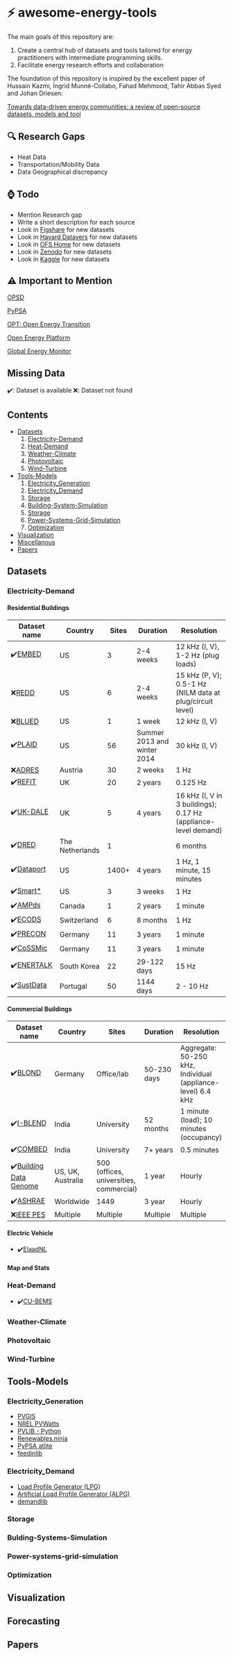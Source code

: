# ⚡ awesome-energy-tools
The main goals of this repository are:
1. Create a central hub of datasets and tools tailored for energy practitioners with intermediate programming skills. 
2. Facilitate energy research efforts and collaboration

The foundation of this repository is inspired by the excellent paper of Hussain Kazmi, Íngrid Munné-Collabo, Fahad Mehmood, Tahir Abbas Syed and Johan Driesen:

[Towards data-driven energy communities:
a review of open-source datasets, models and tool](https://doi.org/10.1016/j.rser.2021.111290)

## 🔍 Research Gaps
- Heat Data
- Transportation/Mobility Data
- Data Geographical discrepancy

## ⌚ Todo
- Mention Research gap
- Write a short description for each source
- Look in [Figshare](https://figshare.com) for new datasets
- Look in [Havard Datavers](https://dataverse.harvard.edu/) for new datasets
- Look in [OFS Home](https://osf.io/) for new datasets
- Look in [Zenodo](https://zenodo.org/) for new datasets
- Look in [Kaggle](https://www.kaggle.com/) for new datasets

## ⚠️ Important to Mention
[OPSD](https://open-power-system-data.org/)

[PyPSA](https://github.com/PyPSA)

[OPT: Open Energy Transition](https://openenergytransition.org/)

[Open Energy Platform](https://openenergy-platform.org/dataedit/schemas)

[Global Energy Monitor](https://globalenergymonitor.org/)

## Missing Data
✔️: Dataset is available
❌: Dataset not found

## Contents

- [Datasets](#datasets)
    1. [Electricity-Demand](#electicity-demand)
    2. [Heat-Demand](#heat-demand)
    3. [Weather-Climate](#weather-climate)
    4. [Photovoltaic](#photovoltaic)
    5. [Wind-Turbine](#wind-turbine)
- [Tools-Models](#tools-models)
    1. [Electricity_Generation](#electricity_generation)
    2. [Electricity_Demand](#electicity_demand)
    3. [Storage](#storage)
    4. [Building-System-Simulation](#building-system-simulation)
    5. [Storage](#storage)
    6. [Power-Systems-Grid-Simulation](#power-systems-grid-simulation)
    7. [Optimization](#optimization)
- [Visualization](#visualization)
- [Miscellanous](#miscellanous)
- [Papers](#papers)

## Datasets

### Electricity-Demand
#### Residential Buildings
| Dataset name | Country  | Sites | Duration | Resolution |
|--------------|----------|-------|----------|------------|
| ✔️[EMBED](http://embed-dataset.org/) | US       | 3     | 2-4 weeks| 12 kHz (I, V), 1-2 Hz (plug loads) |
| ❌[REDD](https://www.reddit.com/r/datasets/comments/11mtihj/redd_a_public_data_set_for_energy_disaggregation/?rdt=34674)| US       | 6     | 2-4 weeks| 15 kHz (P, V); 0.5-1 Hz (NILM data at plug/circuit level) |
| ❌[BLUED](https://tokhub.github.io/dbecd/links/Blued.html)| US       | 1     | 1 week   | 12 kHz (I, V) |
| ✔️[PLAID](https://figshare.com/articles/dataset/PLAID_-_A_Voltage_and_Current_Measurement_Dataset_for_Plug_Load_Appliance_Identification_in_Households/10084619) | US       | 56    | Summer 2013 and winter 2014 | 30 kHz (I, V) |
| ❌[ADRES](https://publik.tuwien.ac.at/files/PubDat_178659.pdf) | Austria  | 30    | 2 weeks  | 1 Hz |
| ✔️[REFIT](https://pureportal.strath.ac.uk/en/datasets/refit-electrical-load-measurements-cleaned) | UK       | 20    | 2 years  | 0.125 Hz |
| ✔️[UK-DALE](https://jack-kelly.com/data/) | UK       | 5     | 4 years  | 16 kHz (I, V in 3 buildings); 0.17 Hz (appliance-level demand) |
| ✔️[DRED](https://www.st.ewi.tudelft.nl/~akshay/dred/) | The Netherlands | 1 |                     | 6 months | 1 Hz (energy demand); 1 minute (ambient conditions) |
| ✔️[Dataport](https://github.com/Pecan-Street/DataPort-Examples) | US       | 1400+ | 4 years  | 1 Hz, 1 minute, 15 minutes |
| ✔️[Smart*](https://traces.cs.umass.edu/index.php/smart/smart) | US       | 3     | 3 weeks  | 1 Hz |
| ✔️[AMPds](https://dataverse.harvard.edu/dataset.xhtml?persistentId=doi:10.7910/DVN/FIE0S4) | Canada   | 1     | 2 years  | 1 minute |
| ✔️[ECODS](https://vs.inf.ethz.ch/res/show.html?what=eco-data) | Switzerland | 6 | 8 months | 1 Hz |
| ✔️[PRECON](https://web.lums.edu.pk/~eig/precon.html)| Germany  | 11    | 3 years  | 1 minute |
| ✔️[CoSSMic](https://data.open-power-system-data.org/household_data/)| Germany  | 11    | 3 years  | 1 minute |
| ✔️[ENERTALK](https://github.com/ch-shin/ENERTALK-dataset)| South Korea | 22 | 29-122 days | 15 Hz |
| ✔️[SustData](https://osf.io/2ac8q/)| Portugal | 50    | 1144 days | 2 - 10 Hz |

#### Commercial Buildings

| Dataset name    | Country        | Sites                        | Duration    | Resolution |
|-----------------|----------------|------------------------------|-------------|------------|
| ✔️[BLOND](https://zenodo.org/records/838974)       | Germany        | Office/lab                   | 50-230 days | Aggregate: 50-250 kHz, Individual (appliance-level) 6.4 kHz |
| ✔️[I-BLEND](https://springernature.figshare.com/collections/I-BLEND_a_campus_scale_commercial_and_residential_buildings_electrical_energy_dataset/3893581/1)     | India          | University                   | 52 months   | 1 minute (load); 10 minutes (occupancy) |
| ✔️[COMBED](https://combed.github.io/)      | India          | University                   | 7+ years    | 0.5 minutes |
| ✔️[Building Data Genome](https://github.com/buds-lab/the-building-data-genome-project) | US, UK, Australia | 500 (offices, universities, commercial) | 1 year | Hourly |
| ✔️[ASHRAE](https://www.kaggle.com/c/ashrae-energy-prediction)      | Worldwide      | 1449                         | 3 year      | Hourly |
| ❌[IEEE PES]()    | Multiple       | Multiple                     | Multiple    | Multiple |

#### Electric Vehicle
- ✔️[ElaadNL](https://platform.elaad.io/analyses/ElaadNL_opendata.php) 

#### Map and Stats

### Heat-Demand
- ✔️[CU-BEMS](https://www.kaggle.com/datasets/claytonmiller/cubems-smart-building-energy-and-iaq-data)

### Weather-Climate

### Photovoltaic

### Wind-Turbine

## Tools-Models
### Electricity_Generation
- [PVGIS](https://re.jrc.ec.europa.eu/pvg_tools/en/)
- [NREL PVWatts](https://pvwatts.nrel.gov/index.php)
- [PVLIB - Python](https://pvlib-python.readthedocs.io/en/stable/)
- [Renewables.ninja](https://www.renewables.ninja/)
- [PyPSA atlite](https://github.com/PyPSA/atlite)
- [feedinlib](https://github.com/oemof/feedinlib) 

### Electricity_Demand
- [Load Profile Generator (LPG)](https://www.loadprofilegenerator.de/)
- [Artificial Load Profile Generator (ALPG)](https://github.com/utwente-energy/alpg)
- [demandlib](https://github.com/oemof/demandlib)

### Storage

### Bulding-Systems-Simulation

### Power-systems-grid-simulation

### Optimization

## Visualization

## Forecasting

## Papers